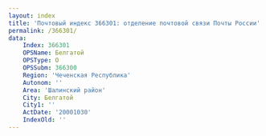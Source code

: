 ```yaml
---
layout: index
title: 'Почтовый индекс 366301: отделение почтовой связи Почты России'
permalink: /366301/
data:
    Index: 366301
    OPSName: Белгатой
    OPSType: О
    OPSSubm: 366300
    Region: 'Чеченская Республика'
    Autonom: ''
    Area: 'Шалинский район'
    City: Белгатой
    City1: ''
    ActDate: '20001030'
    IndexOld: ''
---
```

